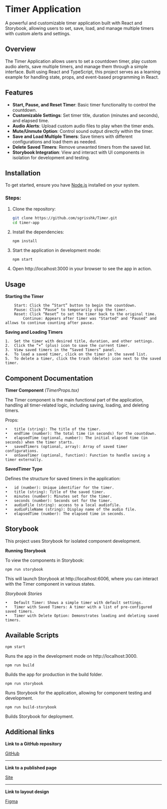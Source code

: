 # Timer Application

A powerful and customizable timer application built with React and Storybook, allowing users to set, save, load, and manage multiple timers with custom alerts and settings.

## Overview
The Timer Application allows users to set a countdown timer, play custom audio alerts, save multiple timers, and manage them through a simple interface. Built using React and TypeScript, this project serves as a learning example for handling state, props, and event-based programming in React.

## Features
- **Start, Pause, and Reset Timer**: Basic timer functionality to control the countdown.
- **Customizable Settings**: Set timer title, duration (minutes and seconds), and elapsed time.
- **Audio Alerts**: Upload custom audio files to play when the timer ends.
- **Mute/Unmute Option**: Control sound output directly within the timer.
- **Save and Load Multiple Timers**: Save timers with different configurations and load them as needed.
- **Delete Saved Timers**: Remove unwanted timers from the saved list.
- **Storybook Integration**: View and interact with UI components in isolation for development and testing.

## Installation
To get started, ensure you have [Node.js](https://nodejs.org/) installed on your system.

### Steps:
1. Clone the repository:
   ```bash
   git clone https://github.com/sgrisshk/Timer.git
   cd timer-app

2. Install the dependencies:
   ```
   npm install
   ```
 
3. Start the application in development mode:
    ```
    npm start
    ```
   

4. Open http://localhost:3000 in your browser to see the app in action.

## Usage
 
**Starting the Timer**

		Start: Click the “Start” button to begin the countdown.
		Pause: Click “Pause” to temporarily stop the timer.
		Reset: Click “Reset” to set the timer back to the original time. 
            Continue: Appears after timer was "Started" and "Paused" and allows to continue counting after pause.


**Saving and Loading Timers**

	1.	Set the timer with desired title, duration, and other settings.
	2.	Click the “+” (plus) icon to save the current timer.
	3.	View saved timers in the “Saved Timers” panel.
	4.	To load a saved timer, click on the timer in the saved list.
	5.	To delete a timer, click the trash (delete) icon next to the saved timer.

## Component Documentation

**Timer Component** *(TimerProps.tsx)*

The Timer component is the main functional part of the application, handling all timer-related logic, including saving, loading, and deleting timers.

Props:

	•	title (string): The title of the timer.
	•	endTime (number): The total time (in seconds) for the countdown.
	•	elapsedTime (optional, number): The initial elapsed time (in seconds) when the timer starts.
	•	savedTimers (optional, array): Array of saved timer configurations.
	•	onSaveTimer (optional, function): Function to handle saving a timer externally.

**SavedTimer Type**

Defines the structure for saved timers in the application:

	•	id (number): Unique identifier for the timer.
	•	title (string): Title of the saved timer.
	•	minutes (number): Minutes set for the timer.
	•	seconds (number): Seconds set for the timer.
	•	audioFile (string): access to a local audiofile.
	•	audioFileName (string): Display name of the audio file.
	•	elapsedTime (number): The elapsed time in seconds.

## Storybook

This project uses Storybook for isolated component development.

**Running Storybook**

To view the components in Storybook:
```
npm run storybook
```

This will launch Storybook at http://localhost:6006, where you can interact with the Timer component in various states.

*Storybook Stories*

	•	Default Timer: Shows a simple timer with default settings.
	•	Timer with Saved Timers: A timer with a list of pre-configured saved timers.
	•	Timer with Delete Option: Demonstrates loading and deleting saved timers.

## Available Scripts
```
npm start
```
Runs the app in the development mode on http://localhost:3000.
```
npm run build
```
Builds the app for production in the build folder.
```
npm run storybook
```
Runs Storybook for the application, allowing for component testing and development.
```
npm run build-storybook
```
Builds Storybook for deployment.

## Additional links

**Link to a GitHub repository**

[GitHub](https://github.com/sgrisshk/Timer)
****
**Link to a published page**

[Site](https://cute-kangaroo-779d8e.netlify.app)
****
**Link to layout design**

[Figma](https://www.figma.com/design/k5I3q66A9edRGRveNATK22/Timer?node-id=0-1&t=pMpJ8ozsbPopPZbB-1)
